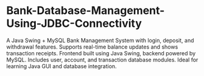 # Bank-Database-Management-Using-JDBC-Connectivity
A Java Swing + MySQL Bank Management System with login, deposit, and withdrawal features. Supports real-time balance updates and shows transaction receipts. Frontend built using Java Swing, backend powered by MySQL. Includes user, account, and transaction database modules. Ideal for learning Java GUI and database integration.
